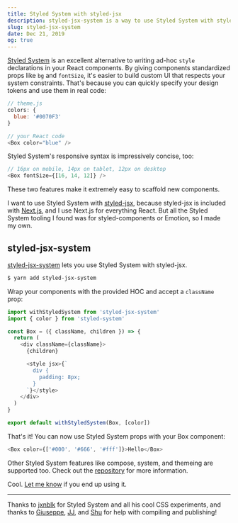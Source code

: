 ```yaml
---
title: Styled System with styled-jsx
description: styled-jsx-system is a way to use Styled System with styled-jsx.
slug: styled-jsx-system
date: Dec 21, 2019
og: true
---
```


[Styled System](https://styled-system.com/) is an excellent alternative to writing ad-hoc `style` declarations in your React components. By giving components standardized props like `bg` and `fontSize`, it's easier to build custom UI that respects your system constraints. That's because you can quickly specify your design tokens and use them in real code:

```js
// theme.js
colors: {
  blue: '#0070F3'
}

// your React code
<Box color="blue" />
```

Styled System's responsive syntax is impressively concise, too:

```js
// 16px on mobile, 14px on tablet, 12px on desktop
<Box fontSize={[16, 14, 12]} />
```

These two features make it extremely easy to scaffold new components.

I want to use Styled System with [styled-jsx](https://github.com/zeit/styled-jsx), because styled-jsx is included with [Next.js](https://github.com/zeit/next.js), and I use Next.js for everything React. But all the Styled System tooling I found was for styled-components or Emotion, so I made my own.

## styled-jsx-system

[styled-jsx-system](https://github.com/uwussimo/styled-jsx-system) lets you use Styled System with styled-jsx.

```bash
$ yarn add styled-jsx-system
```

Wrap your components with the provided HOC and accept a `className` prop:

```js
import withStyledSystem from 'styled-jsx-system'
import { color } from 'styled-system'

const Box = ({ className, children }) => {
  return (
    <div className={className}>
      {children}

      <style jsx>{`
        div {
          padding: 8px;
        }
      `}</style>
    </div>
  )
}

export default withStyledSystem(Box, [color])
```

That's it! You can now use Styled System props with your Box component:

```js
<Box color={['#000', '#666', '#fff']}>Hello</Box>
```

Other Styled System features like compose, system, and themeing are supported too. Check out the [repository](https://github.com/uwussimo/styled-jsx-system) for more information.

Cool. [Let me know](https://twitter.com/uwussimo) if you end up using it.

---

Thanks to [jxnblk](https://twitter.com/jxnblk) for Styled System and all his cool CSS experiments, and thanks to [Giuseppe](https://twitter.com/giuseppegurgone), [JJ](https://twitter.com/_ijjk), and [Shu](https://twitter.com/shuding_) for help with compiling and publishing!
